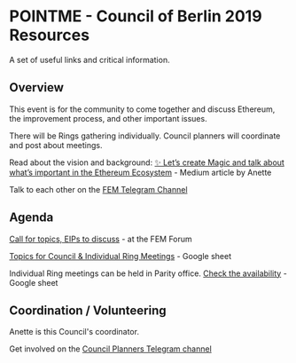 # POINTME - Council of Berlin 2019 Resources

A set of useful links and critical information.

## Overview

This event is for the community to come together and discuss Ethereum, the improvement process, and other important issues.

There will be Rings gathering individually. Council planners will coordinate and post about meetings.

Read about the vision and background: [✨ Let’s create Magic and talk about what’s important in the Ethereum Ecosystem](https://medium.com/@AnettRolikova/lets-create-magic-and-talk-about-what-s-important-in-the-ethereum-ecosystem-45c94878fe3c) - Medium article by Anette

Talk to each other on the [FEM Telegram Channel](https://t.me/ETHMagicians)


## Agenda

[Call for topics, EIPs to discuss](https://ethereum-magicians.org/t/magicians-berlin-council-2019-call-for-topics-and-eips-to-discuss/3425/3) - at the FEM Forum

[Topics for Council & Individual Ring Meetings](https://docs.google.com/spreadsheets/d/16pYOZSjzDhOO5BTb7a3u_pBmU0529OsZPlgRw2DLkI0/edit#gid=0) - Google sheet

Individual Ring meetings can be held in Parity office. [Check the availability](https://docs.google.com/spreadsheets/d/1euyr7tOHtNLqK7fSoCkV3Oa4aS3iSww_DVdUUL54pRk/edit?usp=sharing) - Google sheet


## Coordination / Volunteering

Anette is this Council's coordinator.

Get involved on the [Council Planners Telegram channel](https://t.me/ETHMagicians)


